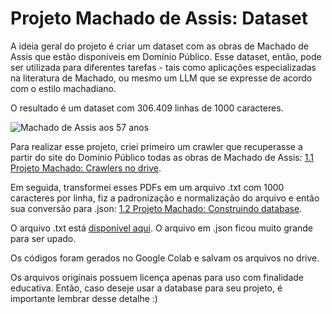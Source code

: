# Projeto Machado de Assis: Dataset

A ideia geral do projeto é criar um dataset com as obras de Machado de Assis que estão disponíveis em Domínio Público. Esse dataset, então, pode ser utilizada para diferentes tarefas - tais como aplicações especializadas na literatura de Machado, ou mesmo um LLM que se expresse de acordo com o estilo machadiano.

O resultado é um dataset com 306.409 linhas de 1000 caracteres.

![Machado de Assis aos 57 anos](https://upload.wikimedia.org/wikipedia/commons/thumb/4/40/Machado_de_Assis_aos_57_anos.jpg/409px-Machado_de_Assis_aos_57_anos.jpg)

Para realizar esse projeto, criei primeiro um crawler que recuperasse a partir do site do Domínio Público todas as obras de Machado de Assis: [1.1 Projeto Machado: Crawlers no drive](https://github.com/ethelbeluzzi/projetomachado/blob/main/crawlers.ipynb).

Em seguida, transformei esses PDFs em um arquivo .txt com 1000 caracteres por linha, fiz a padronização e normalização do arquivo  e então sua conversão para .json: [1.2 Projeto Machado: Construindo database](https://github.com/ethelbeluzzi/projetomachado/blob/main/construindo_database.ipynb).

O arquivo .txt está [disponível aqui](https://github.com/ethelbeluzzi/projetomachado/blob/main/textonormalizado1000.txt). O arquivo em .json ficou muito grande para ser upado.

Os códigos foram gerados no Google Colab e salvam os arquivos no drive.

Os arquivos originais possuem licença apenas para uso com finalidade educativa. Então, caso deseje usar a database para seu projeto, é importante lembrar desse detalhe :)

